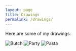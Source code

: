 ```yaml
---
layout: page
title: Drawings
permalink: /drawings/
---
```


Here are some of my drawings.

![Butch](/images/butch.jpg)
![Party](/images/party.jpg)
![Pasta](/images/pasta.jpg)